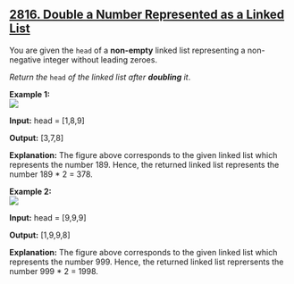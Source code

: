 <h2> <a href = "https://leetcode.com/problems/double-a-number-represented-as-a-linked-list"> 2816. Double a Number Represented as a Linked List</a></h2>

You are given the <code>head</code> of a <strong>non-empty</strong> linked list representing a non-negative integer without leading zeroes.

<em>Return the</em> <code>head</code> <em>of the linked list after <strong>doubling</strong> it</em>.

 

<strong>Example 1:</strong><br>
<img src = "https://assets.leetcode.com/uploads/2023/05/28/example.png">
<p><strong>Input:</strong> head = [1,8,9]</p>
<p><strong>Output:</strong> [3,7,8]</p>
<p><strong>Explanation:</strong> The figure above corresponds to the given linked list which represents the number 189. Hence, the returned linked list represents the number 189 * 2 = 378.</p>

<strong>Example 2:</strong><br>
<img src = "https://assets.leetcode.com/uploads/2023/05/28/example2.png">
<p><strong>Input:</strong> head = [9,9,9]</p>
<p><strong>Output:</strong> [1,9,9,8]</p>
<p><strong>Explanation:</strong> The figure above corresponds to the given linked list which represents the number 999. Hence, the returned linked list reprersents the number 999 * 2 = 1998.</p 
